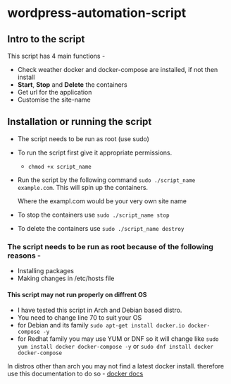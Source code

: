 # wordpress-automation-script
## Intro to the script 
This script has 4 main functions -
- Check weather docker and docker-compose are installed, if not then install
- **Start**, **Stop** and **Delete** the containers 
- Get url for the application
- Customise the site-name

## Installation or running the script
- The script needs to be run as root (use sudo)
- To run the script first give it appropriate permissions.
    - `chmod +x script_name`
- Run the script by the following command `sudo ./script_name example.com`. This will spin up the containers.
  
  Where the exampl.com would be your very own site name
  
- To stop the containers use `sudo ./script_name stop`
- To delete the containers use `sudo ./script_name destroy`



### The script needs to be run as root because of the following reasons -
- Installing packages
- Making changes in /etc/hosts file


#### This script may not run properly on diffrent OS
- I have tested this script in Arch and Debian based distro.
- You need to change line 70 to suit your OS
- for Debian and its family `sudo apt-get install docker.io docker-compose -y`
- for Redhat family you may use YUM or DNF so it will change like `sudo yum install docker docker-compose -y` or `sudo dnf install docker docker-compose`

In distros other than arch you may not find a latest docker install. therefore use this documentation to do so - [docker docs](https://docs.docker.com/engine/install/)
